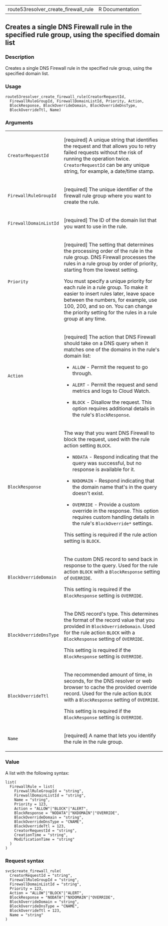 <table style="width: 100%;">
<tbody>
<tr class="odd">
<td>route53resolver_create_firewall_rule</td>
<td style="text-align: right;">R Documentation</td>
</tr>
</tbody>
</table>

## Creates a single DNS Firewall rule in the specified rule group, using the specified domain list

### Description

Creates a single DNS Firewall rule in the specified rule group, using
the specified domain list.

### Usage

    route53resolver_create_firewall_rule(CreatorRequestId,
      FirewallRuleGroupId, FirewallDomainListId, Priority, Action,
      BlockResponse, BlockOverrideDomain, BlockOverrideDnsType,
      BlockOverrideTtl, Name)

### Arguments

<table>
<colgroup>
<col style="width: 35%" />
<col style="width: 65%" />
</colgroup>
<tbody>
<tr class="odd">
<td><code
id="route53resolver_create_firewall_rule_:_CreatorRequestId">CreatorRequestId</code></td>
<td><p>[required] A unique string that identifies the request and that
allows you to retry failed requests without the risk of running the
operation twice. <code>CreatorRequestId</code> can be any unique string,
for example, a date/time stamp.</p></td>
</tr>
<tr class="even">
<td><code
id="route53resolver_create_firewall_rule_:_FirewallRuleGroupId">FirewallRuleGroupId</code></td>
<td><p>[required] The unique identifier of the firewall rule group where
you want to create the rule.</p></td>
</tr>
<tr class="odd">
<td><code
id="route53resolver_create_firewall_rule_:_FirewallDomainListId">FirewallDomainListId</code></td>
<td><p>[required] The ID of the domain list that you want to use in the
rule.</p></td>
</tr>
<tr class="even">
<td><code
id="route53resolver_create_firewall_rule_:_Priority">Priority</code></td>
<td><p>[required] The setting that determines the processing order of
the rule in the rule group. DNS Firewall processes the rules in a rule
group by order of priority, starting from the lowest setting.</p>
<p>You must specify a unique priority for each rule in a rule group. To
make it easier to insert rules later, leave space between the numbers,
for example, use 100, 200, and so on. You can change the priority
setting for the rules in a rule group at any time.</p></td>
</tr>
<tr class="odd">
<td><code
id="route53resolver_create_firewall_rule_:_Action">Action</code></td>
<td><p>[required] The action that DNS Firewall should take on a DNS
query when it matches one of the domains in the rule's domain list:</p>
<ul>
<li><p><code>ALLOW</code> - Permit the request to go through.</p></li>
<li><p><code>ALERT</code> - Permit the request and send metrics and logs
to Cloud Watch.</p></li>
<li><p><code>BLOCK</code> - Disallow the request. This option requires
additional details in the rule's <code>BlockResponse</code>.</p></li>
</ul></td>
</tr>
<tr class="even">
<td><code
id="route53resolver_create_firewall_rule_:_BlockResponse">BlockResponse</code></td>
<td><p>The way that you want DNS Firewall to block the request, used
with the rule action setting <code>BLOCK</code>.</p>
<ul>
<li><p><code>NODATA</code> - Respond indicating that the query was
successful, but no response is available for it.</p></li>
<li><p><code>NXDOMAIN</code> - Respond indicating that the domain name
that's in the query doesn't exist.</p></li>
<li><p><code>OVERRIDE</code> - Provide a custom override in the
response. This option requires custom handling details in the rule's
<code style="white-space: pre;">⁠BlockOverride*⁠</code> settings.</p></li>
</ul>
<p>This setting is required if the rule action setting is
<code>BLOCK</code>.</p></td>
</tr>
<tr class="odd">
<td><code
id="route53resolver_create_firewall_rule_:_BlockOverrideDomain">BlockOverrideDomain</code></td>
<td><p>The custom DNS record to send back in response to the query. Used
for the rule action <code>BLOCK</code> with a <code>BlockResponse</code>
setting of <code>OVERRIDE</code>.</p>
<p>This setting is required if the <code>BlockResponse</code> setting is
<code>OVERRIDE</code>.</p></td>
</tr>
<tr class="even">
<td><code
id="route53resolver_create_firewall_rule_:_BlockOverrideDnsType">BlockOverrideDnsType</code></td>
<td><p>The DNS record's type. This determines the format of the record
value that you provided in <code>BlockOverrideDomain</code>. Used for
the rule action <code>BLOCK</code> with a <code>BlockResponse</code>
setting of <code>OVERRIDE</code>.</p>
<p>This setting is required if the <code>BlockResponse</code> setting is
<code>OVERRIDE</code>.</p></td>
</tr>
<tr class="odd">
<td><code
id="route53resolver_create_firewall_rule_:_BlockOverrideTtl">BlockOverrideTtl</code></td>
<td><p>The recommended amount of time, in seconds, for the DNS resolver
or web browser to cache the provided override record. Used for the rule
action <code>BLOCK</code> with a <code>BlockResponse</code> setting of
<code>OVERRIDE</code>.</p>
<p>This setting is required if the <code>BlockResponse</code> setting is
<code>OVERRIDE</code>.</p></td>
</tr>
<tr class="even">
<td><code
id="route53resolver_create_firewall_rule_:_Name">Name</code></td>
<td><p>[required] A name that lets you identify the rule in the rule
group.</p></td>
</tr>
</tbody>
</table>

### Value

A list with the following syntax:

    list(
      FirewallRule = list(
        FirewallRuleGroupId = "string",
        FirewallDomainListId = "string",
        Name = "string",
        Priority = 123,
        Action = "ALLOW"|"BLOCK"|"ALERT",
        BlockResponse = "NODATA"|"NXDOMAIN"|"OVERRIDE",
        BlockOverrideDomain = "string",
        BlockOverrideDnsType = "CNAME",
        BlockOverrideTtl = 123,
        CreatorRequestId = "string",
        CreationTime = "string",
        ModificationTime = "string"
      )
    )

### Request syntax

    svc$create_firewall_rule(
      CreatorRequestId = "string",
      FirewallRuleGroupId = "string",
      FirewallDomainListId = "string",
      Priority = 123,
      Action = "ALLOW"|"BLOCK"|"ALERT",
      BlockResponse = "NODATA"|"NXDOMAIN"|"OVERRIDE",
      BlockOverrideDomain = "string",
      BlockOverrideDnsType = "CNAME",
      BlockOverrideTtl = 123,
      Name = "string"
    )
